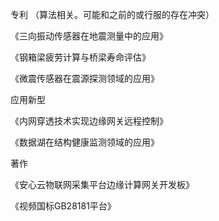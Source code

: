 专利 （算法相关。可能和之前的或行服的存在冲突）

《三向振动传感器在地震测量中的应用》

《钢箱梁疲劳计算与桥梁寿命评估》

《微震传感器在震源探测领域的应用》

应用新型

《内网穿透技术实现边缘网关远程控制》

《数据湖在结构健康监测领域的应用》

著作

《安心云物联网采集平台边缘计算网关开发板》

《视频国标GB28181平台》